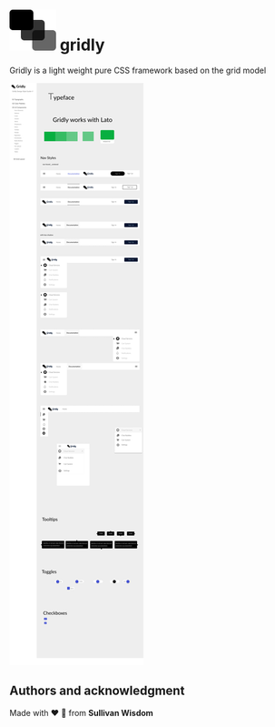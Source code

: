  # ![Prompts](/styleguide/logo.png) gridly
Gridly is a light weight  pure CSS framework based on the grid model

![Current Style Guide](/styleguide/Gridly.png)

## Authors and acknowledgment
 Made with :heart: :rose: from **Sullivan Wisdom**